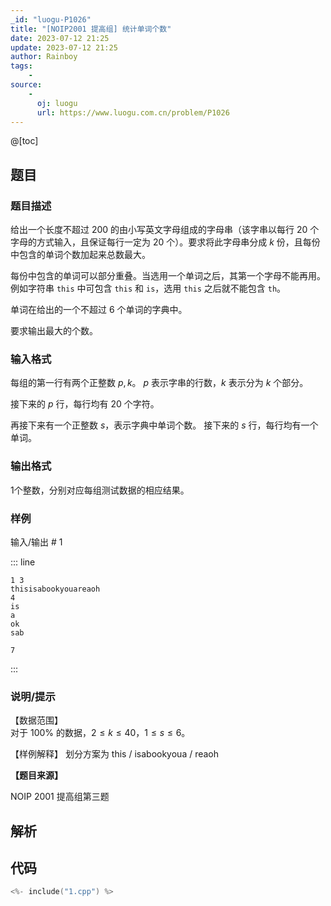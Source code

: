 ```yaml
---
_id: "luogu-P1026"
title: "[NOIP2001 提高组] 统计单词个数"
date: 2023-07-12 21:25
update: 2023-07-12 21:25
author: Rainboy
tags:
    - 
source: 
    - 
      oj: luogu
      url: https://www.luogu.com.cn/problem/P1026
---
```


@[toc]

## 题目



### 题目描述

给出一个长度不超过 $200$ 的由小写英文字母组成的字母串（该字串以每行 $20$ 个字母的方式输入，且保证每行一定为 $20$ 个）。要求将此字母串分成
 $k$ 份，且每份中包含的单词个数加起来总数最大。  

每份中包含的单词可以部分重叠。当选用一个单词之后，其第一个字母不能再用。例如字符串 `this` 中可包含 `this` 和 `is`，选用 `this` 之后就不能包含
 `th`。

单词在给出的一个不超过 $6$ 个单词的字典中。

要求输出最大的个数。




### 输入格式
每组的第一行有两个正整数 $p,k$。
$p$ 表示字串的行数，$k$ 表示分为 $k$ 个部分。

接下来的 $p$ 行，每行均有 $20$ 个字符。

再接下来有一个正整数 $s$，表示字典中单词个数。
接下来的 $s$ 行，每行均有一个单词。




### 输出格式

$1$个整数，分别对应每组测试数据的相应结果。




### 样例



输入/输出 # 1

::: line
```
1 3
thisisabookyouareaoh
4
is
a
ok
sab

```

```
7

```
:::





### 说明/提示
【数据范围】  
对于 $100\%$ 的数据，$2 \le k \le 40$，$1 \le s \le 6$。

【样例解释】
划分方案为 this / isabookyoua / reaoh

**【题目来源】**

NOIP 2001 提高组第三题


## 解析


## 代码

```c
<%- include("1.cpp") %>
```